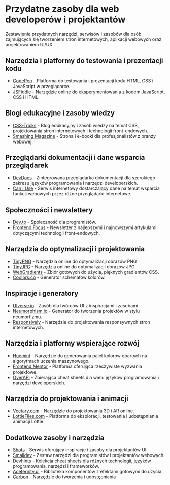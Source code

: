 # Przydatne zasoby dla web developerów i projektantów

Zestawienie przydatnych narzędzi, serwisów i zasobów dla osób zajmujących się tworzeniem stron internetowych, aplikacji webowych oraz projektowaniem UI/UX.

## Narzędzia i platformy do testowania i prezentacji kodu

- [CodePen](https://codepen.io) - Platforma do testowania i prezentacji kodu HTML, CSS i JavaScript w przeglądarce.
- [JSFiddle](https://jsfiddle.net) - Narzędzie online do eksperymentowania z kodem JavaScript, CSS i HTML.
  
## Blogi edukacyjne i zasoby wiedzy

- [CSS-Tricks](https://css-tricks.com) - Blog edukacyjny i zasób wiedzy na temat CSS, projektowania stron internetowych i technologii front-endowych.
- [Smashing Magazine](https://www.smashingmagazine.com) - Strona i e-booki dla profesjonalistów z branży webowej.

## Przeglądarki dokumentacji i dane wsparcia przeglądarek

- [DevDocs](https://devdocs.io) - Zintegrowana przeglądarka dokumentacji dla szerokiego zakresu języków programowania i narzędzi developerskich.
- [Can I Use](https://caniuse.com) - Serwis internetowy dostarczający dane na temat wsparcia funkcji webowych przez różne przeglądarki internetowe.

## Społeczności i newslettery

- [Dev.to](https://dev.to) - Społeczność dla programistów.
- [Frontend Focus](https://frontendfoc.us) - Newsletter z najlepszymi i najnowszymi artykułami dotyczącymi technologii front-endowych.

## Narzędzia do optymalizacji i projektowania

- [TinyPNG](https://tinypng.com) - Narzędzia online do optymalizacji obrazów PNG
- [TinyJPG](https://tinyjpg.com) - Narzędzia online do optymalizacji obrazów JPG
- [WebGradients](https://webgradients.com) - Zbiór gotowych do użycia, pięknych gradientów CSS.
- [Coolors.co](https://coolors.co) - Generator schematów kolorów.

## Inspiracje i generatory

- [UIverse.io](https://uiverse.io) - Zasób dla twórców UI z inspiracjami i zasobami.
- [Neumorphism.io](https://neumorphism.io) - Generator do tworzenia projektów w stylu neumorfizmu.
- [Responsively](https://responsively.app) - Narzędzie do projektowania responsywnych stron internetowych.

## Narzędzia i platformy wspierające rozwój

- [Huemint](https://huemint.com) - Narzędzie do generowania palet kolorów opartych na algorytmach uczenia maszynowego.
- [Frontend Mentor](https://www.frontendmentor.io) - Platforma oferująca rzeczywiste wyzwania projektowe.
- [OverAPI](https://overapi.com) - Zbierająca cheat sheets dla wielu języków programowania i narzędzi developerskich.

## Narzędzia do projektowania i animacji

- [Vectary.com](https://www.vectary.com) - Narzędzie do projektowania 3D i AR online.
- [LottieFiles.com](https://lottiefiles.com) - Platforma do eksploracji, testowania i udostępniania animacji Lottie.

## Dodatkowe zasoby i narzędzia

- [Shots](https://shots.design) - Serwis oferujący inspiracje i zasoby dla projektantów UI.
- [Smalldev](https://smalldev.tools) - Zestaw narzędzi dla programistów i projektantów webowych.
- [Devhints](https://devhints.io) - Kolekcja cheat sheets dla różnych technologii, języków programowania, narzędzi i frameworków.
- [Aceternity.ui](https://aceternity.ui) - Biblioteka komponentów z efektami gotowymi do użycia.
- [Carbon](https://carbon.now.sh) - Narzędzie do tworzenia i udostępniania
